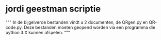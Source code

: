# jordi geestman scriptie

"""
In de bijgelverde bestanden vindt u 2 documenten, de QRgen.py en QR-code.py.
Deze bestanden moeten geopend worden via een programma die python 3.X kunnen afspelen.
"""
